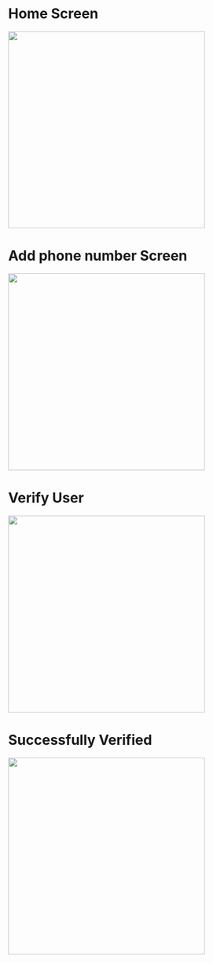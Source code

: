 <h1>Home Screen</h1>
<image src= '1.jpeg' width = 400px>
<h1>Add phone number Screen</h1>
<image src= '4.jpeg' width = 400px>
<h1>Verify User</h1>
<image src= '3.jpeg' width = 400px>
<h1>Successfully Verified</h1>
<image src= '2.jpeg' width = 400px>
